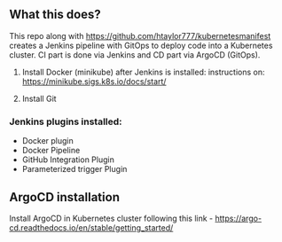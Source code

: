 ## What this does?
This repo along with https://github.com/htaylor777/kubernetesmanifest creates a Jenkins pipeline with GitOps to deploy code into a Kubernetes cluster. CI part is done via Jenkins and CD part via ArgoCD (GitOps).

1. Install Docker (minikube) after Jenkins is installed: instructions on: 
  https://minikube.sigs.k8s.io/docs/start/

2. Install Git 

### Jenkins plugins installed:

- Docker plugin  
- Docker Pipeline
- GitHub Integration Plugin
- Parameterized trigger Plugin

## ArgoCD installation 

Install ArgoCD in Kubernetes cluster following this link - https://argo-cd.readthedocs.io/en/stable/getting_started/